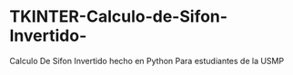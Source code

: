 # TKINTER-Calculo-de-Sifon-Invertido-
Calculo De Sifon Invertido hecho en Python Para estudiantes de la USMP
